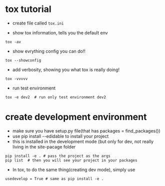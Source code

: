 # tox tutorial

- create file called `tox.ini`

- show tox information, tells you the default env
```
tox -av
```
- show evrything config you can do!!
```
tox --showconfig

```
- add verbosity, showing you what tox is really  doing!
```
tox -vvvvv

```

- run test environment
```
tox -e dev2  # run only test environment dev2

```

# create development environment
- make sure you have setup.py file(that has packages = find_packages())
- use pip install --edidable to install your project
- this is installed in the development mode (but only for dev, not really living in the site-pacage folder
```
pip install -e . # pass the project as the args
pip list  # then you will see your project in your packages
```
- In tox, to do the same thing(creating dev mode), simply use
```
usedevelop = True # same as pip install -e .
```

